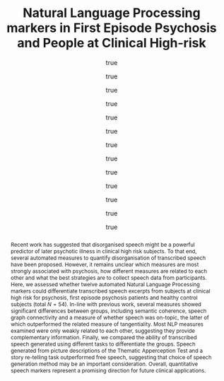 ---
layout: publication-single
title: Natural Language Processing markers in First Episode Psychosis and People at Clinical High-risk
abstract: "Recent work has suggested that disorganised speech might be a powerful predictor of later psychotic illness in clinical high risk subjects. To that end, several automated measures to quantify disorganisation of transcribed speech have been proposed. However, it remains unclear which measures are most strongly associated with psychosis, how different measures are related to each other and what the best strategies are to collect speech data from participants. Here, we assessed whether twelve automated Natural Language Processing markers could differentiate transcribed speech excerpts from subjects at clinical high risk for psychosis, first episode psychosis patients and healthy control subjects (total $N = 54$). In-line with previous work, several measures showed significant differences between groups, including semantic coherence, speech graph connectivity and a measure of whether speech was on-topic, the latter of which outperformed the related measure of tangentiality. Most NLP measures examined were only weakly related to each other, suggesting they provide complementary information. Finally, we compared the ability of transcribed speech generated using different tasks to differentiate the groups. Speech generated from picture descriptions of the Thematic Apperception Test and a story re-telling task outperformed free speech, suggesting that choice of speech generation method may be an important consideration. Overall, quantitative speech markers represent a promising direction for future clinical applications."
description: Disorganised speech can help predict later psychotic illness. This paper assesses the performance of twelve automated Natural Language Processing markers in differentiating transcribed speech excerpts from subjects at clinical high risk for psychosis, first episode psychosis patients and healthy control subjects.
published: 2021-12-13 
author: 
  - family: Morgan
    given: Sarah E. 
  - family: Diederen
    given: Kelly
  - given:  Petra E. 
    family: Vértes
  - given: Samantha H. Y.
    family: Ip
  - given: Bo 
    family: Wang
  - given: Bethany 
    family: Thompson
  - given: Arsime 
    family: Demjaha
  - given: Andrea 
    family: Micheli
  - given: Dominic 
    family: Oliver
  - given: Maria 
    family: Liakata
  - given: Paolo 
    family: Fusar-Poli
  - given: Tom J. 
    family: Spencer
  - given: Philip 
    family: McGuire 
journal: Translational Psychiatry
year: 2021
volume: 11
number: 630
pages:
doi: 10.1038/s41398-021-01722-y
overview:
html: https://www.nature.com/articles/s41398-021-01722-y
website:
pdf:
software:
---